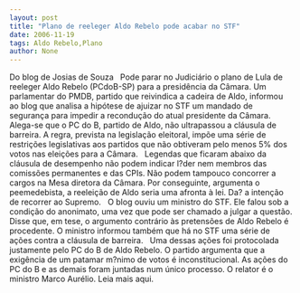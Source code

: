 ```yaml
---
layout: post
title: "Plano de reeleger Aldo Rebelo pode acabar no STF"
date: 2006-11-19
tags: Aldo Rebelo,Plano
author: None
---
```

Do blog de Josias de Souza
&nbsp;
Pode parar no Judiciário o plano de Lula de reeleger Aldo Rebelo (PCdoB-SP) para a presidência da Câmara. Um parlamentar do PMDB, partido que reivindica a cadeira de Aldo, informou ao blog que analisa a hipótese de ajuizar no STF um mandado de segurança para impedir a recondução do atual presidente da Câmara.
&nbsp;
Alega-se que o PC do B, partido de Aldo, não ultrapassou a cláusula de barreira. A regra, prevista na legislação eleitoral, impõe uma série de restrições legislativas aos partidos que não obtiveram pelo menos 5% dos votos nas eleições para a Câmara.
&nbsp;
Legendas que ficaram abaixo da cláusula
 de desempenho não podem indicar l?der nem membros das comissões permanentes e das CPIs. Não podem tampouco concorrer a cargos na Mesa diretora da Câmara. Por conseguinte, argumenta o peemedebista, a reeleição de Aldo seria uma afronta à lei. Da? a intenção de recorrer ao Supremo. 
&nbsp;
O blog ouviu um ministro do STF. Ele falou sob a condição do anonimato, uma vez que pode ser chamado a julgar a questão. Disse que, em tese, o argumento contrário às pretensões de Aldo Rebelo é procedente. O ministro informou também que há no STF uma série de ações contra a cláusula de barreira. 
&nbsp;
Uma dessas ações foi protocolada justamente pelo PC do B de Aldo Rebelo. O partido argumenta que a exigência de um patamar m?nimo de votos é inconstitucional. As ações do PC do B e as demais foram juntadas num único processo. O relator é o ministro Marco Aurélio.
Leia mais aqui. 